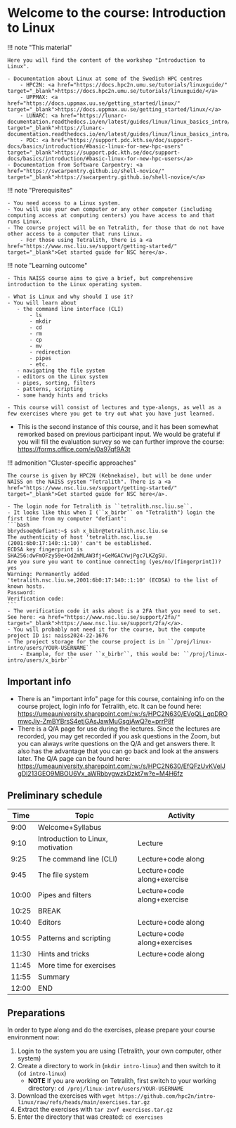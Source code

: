 # Welcome to the course: Introduction to Linux

!!! note "This material"
   
    Here you will find the content of the workshop "Introduction to Linux". 
   
    - Documentation about Linux at some of the Swedish HPC centres 
        - HPC2N: <a href="https://docs.hpc2n.umu.se/tutorials/linuxguide/" target="_blank">https://docs.hpc2n.umu.se/tutorials/linuxguide/</a>
        - UPPMAX: <a href="https://docs.uppmax.uu.se/getting_started/linux/" target="_blank">https://docs.uppmax.uu.se/getting_started/linux/</a>
        - LUNARC: <a href="https://lunarc-documentation.readthedocs.io/en/latest/guides/linux/linux_basics_intro/" target="_blank">https://lunarc-documentation.readthedocs.io/en/latest/guides/linux/linux_basics_intro/</a>
        - PDC: <a href="https://support.pdc.kth.se/doc/support-docs/basics/introduction/#basic-linux-for-new-hpc-users" target="_blank">https://support.pdc.kth.se/doc/support-docs/basics/introduction/#basic-linux-for-new-hpc-users</a> 
    - Documentation from Software Carpentry: <a href="https://swcarpentry.github.io/shell-novice/" target="_blank">https://swcarpentry.github.io/shell-novice/</a> 

!!! note "Prerequisites"

    - You need access to a Linux system. 
    - You will use your own computer or any other computer (including computing access at computing centers) you have access to and that runs Linux. 
    - The course project will be on Tetralith, for those that do not have other access to a computer that runs Linux.  
        - For those using Tetralith, there is a <a href="https://www.nsc.liu.se/support/getting-started/" target="_blank">Get started guide for NSC here</a>. 

!!! note "Learning outcome"

    - This NAISS course aims to give a brief, but comprehensive introduction to the Linux operating system.

    - What is Linux and why should I use it?
    - You will learn about
       - the command line interface (CLI)
           - ls
           - mkdir
           - cd
           - rm
           - cp
           - mv
           - redirection
           - pipes
           - etc.
       - navigating the file system
       - editors on the Linux system 
       - pipes, sorting, filters
       - patterns, scripting
       - some handy hints and tricks 

    - This course will consist of lectures and type-alongs, as well as a few exercises where you get to try out what you have just learned.    

- This is the second instance of this course, and it has been somewhat reworked based on previous participant input. We would be grateful if you will fill the evaluation survey so we can further improve the course: <a href="https://forms.office.com/e/0a97qf9A3t" target="_blank">https://forms.office.com/e/0a97qf9A3t</a> 

!!! admonition "Cluster-specific approaches"

    The course is given by HPC2N (Kebnekaise), but will be done under NAISS on the NAISS system "Tetralith". There is a <a href="https://www.nsc.liu.se/support/getting-started/" target="_blank">Get started guide for NSC here</a>.   

    - The login node for Tetralith is ``tetralith.nsc.liu.se``.
    - It looks like this when I (``x_birbr`` on "Tetralith") login the first time from my computer "defiant":
    ```bash
    bbrydsoe@defiant:~$ ssh x_bibr@tetralith.nsc.liu.se
    The authenticity of host 'tetralith.nsc.liu.se (2001:6b0:17:140::1:10)' can't be established.
    ECDSA key fingerprint is SHA256:dwFmOFzy59e+OdZmMLAW3fj+GeMGACYwjPgc7LKZgSU.
    Are you sure you want to continue connecting (yes/no/[fingerprint])? yes
    Warning: Permanently added 'tetralith.nsc.liu.se,2001:6b0:17:140::1:10' (ECDSA) to the list of known hosts.
    Password:
    Verification code:
    ```
    - The verification code it asks about is a 2FA that you need to set. See here: <a href="https://www.nsc.liu.se/support/2fa/" target="_blank">https://www.nsc.liu.se/support/2fa/</a>.
    - You will probably not need it for the course, but the compute project ID is: naiss2024-22-1676 
    - The project storage for the course project is in ``/proj/linux-intro/users/YOUR-USERNAME`` 
        - Example, for the user ``x_birbr``, this would be: ``/proj/linux-intro/users/x_birbr``

## Important info

- There is an "important info" page for this course, containing info on the course project, login info for Tetralith, etc. It can be found here: <a href="https://umeauniversity.sharepoint.com/:w:/s/HPC2N630/EVoQLj_qpDROmwcJiy-ZmBYBrsS4etjGAsJawMuGsgjAwQ?e=prrP8f" target="_blank">https://umeauniversity.sharepoint.com/:w:/s/HPC2N630/EVoQLj_qpDROmwcJiy-ZmBYBrsS4etjGAsJawMuGsgjAwQ?e=prrP8f</a>
- There is a Q/A page for use during the lectures. Since the lectures are recorded, you may get recorded if you ask questions in the Zoom, but you can always write questions on the Q/A and get answers there. It also has the advantage that you can go back and look at the answers later. The Q/A page can be found here: <a href="https://umeauniversity.sharepoint.com/:w:/s/HPC2N630/EfQFzUvKVelJgDl213GEO9MBOU6Vx_aWRbbygwzkDzkt7w?e=M4H6fz" target="_blank">https://umeauniversity.sharepoint.com/:w:/s/HPC2N630/EfQFzUvKVelJgDl213GEO9MBOU6Vx_aWRbbygwzkDzkt7w?e=M4H6fz</a> 

## Preliminary schedule

| Time | Topic | Activity | 
| ---- | ----- | -------- |
| 9:00 | Welcome+Syllabus | |
| 9:10 | Introduction to Linux, motivation | Lecture | 
| 9:25 | The command line (CLI) | Lecture+code along | 
| 9:45 | The file system | Lecture+code along+exercise |
| 10:00 | Pipes and filters | Lecture+code along+exercise | 
| 10:25 | BREAK | | 
| 10:40 | Editors | Lecture+code along |  
| 10:55 | Patterns and scripting | Lecture+code along+exercises | 
| 11:30 | Hints and tricks | Lecture+code along | 
| 11:45 | More time for exercises | | 
| 11:55 | Summary   | | 
| 12:00 | END | |  

## Preparations 

In order to type along and do the exercises, please prepare your course environment now: 

1. Login to the system you are using (Tetralith, your own computer, other system)
2. Create a directory to work in (``mkdir intro-linux``) and then switch to it (``cd intro-linux``)  
    - **NOTE** If you are working on Tetralith, first switch to your working directory: ``cd /proj/linux-intro/users/YOUR-USERNAME``
3. Download the exercises with ``wget https://github.com/hpc2n/intro-linux/raw/refs/heads/main/exercises.tar.gz`` 
4. Extract the exercises with ``tar zxvf exercises.tar.gz``
5. Enter the directory that was created: ``cd exercises``
